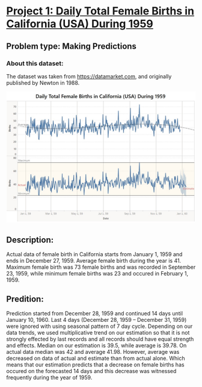 # [Project 1: Daily Total Female Births in California (USA) During 1959](https://github.com/Sam-Ghawbar/Data-Science)
## **Problem type:** Making Predictions
### About this dataset:
The dataset was taken from https://datamarket.com, and originally published by Newton in 1988.

![](https://github.com/Sam-Ghawbar/Data-Science/blob/main/Images/daily%20total%20female%20birth%20in%20California.jpg)
## **Description:**
Actual data of female birth in California starts from January 1, 1959 and ends in December 27, 1959. Average female birth during the year is 41. Maximum female birth was 73 female births and was recorded in September 23, 1959, while minimum female births was 23 and occured in February 1, 1959. 
## **Predition:**
Prediction started from December 28, 1959 and continued 14 days until January 10, 1960. Last 4 days (December 28, 1959 – December 31, 1959) were ignored with using seasonal pattern of 7 day cycle. Depending on our data trends, we used multiplicative trend on our estimation so that it is not strongly effected by last records and all records should have equal strength and effects. Median on our estimation is 39.5, while average is 39.78. On actual data median was 42 and average 41.98. However, average was decreased on data of actual and estimate than from actual alone. Which means that our estimation predicts that a decrease on female births has occured on the forecasted 14 days and this decrease was witnessed frequently during the year of 1959. 
